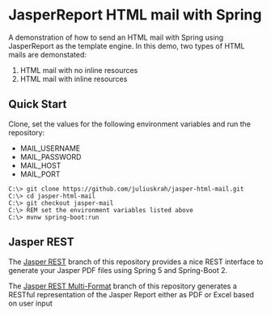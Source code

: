 # JasperReport HTML mail with Spring

A demonstration of how to send an HTML mail with Spring using JasperReport as the template
engine. In this demo, two types of HTML mails are demonstated:

1. HTML mail with no inline resources
2. HTML mail with inline resources

## Quick Start

Clone, set the values for the following environment variables and run the repository:

- MAIL_USERNAME
- MAIL_PASSWORD
- MAIL_HOST
- MAIL_PORT

```posh
C:\> git clone https://github.com/juliuskrah/jasper-html-mail.git
C:\> cd jasper-html-mail
C:\> git checkout jasper-mail
C:\> REM set the environment variables listed above
C:\> mvnw spring-boot:run
```

## Jasper REST

The [Jasper REST](https://github.com/juliuskrah/jasper-html-mail/tree/jasper-rest) branch of this
repository provides a nice REST interface to generate your Jasper PDF files using Spring 5 and Spring-Boot 2.

The [Jasper REST Multi-Format](https://github.com/juliuskrah/jasper-html-mail/tree/jasper-rest-multi)
branch of this repository generates a RESTful representation of the Jasper Report either as PDF or
Excel based on user input
